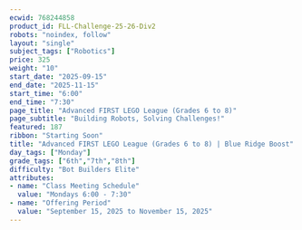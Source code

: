 ```yaml
---
ecwid: 768244858
product_id: FLL-Challenge-25-26-Div2
robots: "noindex, follow"
layout: "single"
subject_tags: ["Robotics"]
price: 325
weight: "10"
start_date: "2025-09-15"
end_date: "2025-11-15"
start_time: "6:00"
end_time: "7:30"
page_title: "Advanced FIRST LEGO League (Grades 6 to 8)"
page_subtitle: "Building Robots, Solving Challenges!"
featured: 187
ribbon: "Starting Soon"
title: "Advanced FIRST LEGO League (Grades 6 to 8) | Blue Ridge Boost"
day_tags: ["Monday"]
grade_tags: ["6th","7th","8th"]
difficulty: "Bot Builders Elite"
attributes:
- name: "Class Meeting Schedule"
  value: "Mondays 6:00 - 7:30"
- name: "Offering Period"
  value: "September 15, 2025 to November 15, 2025"
---
```

